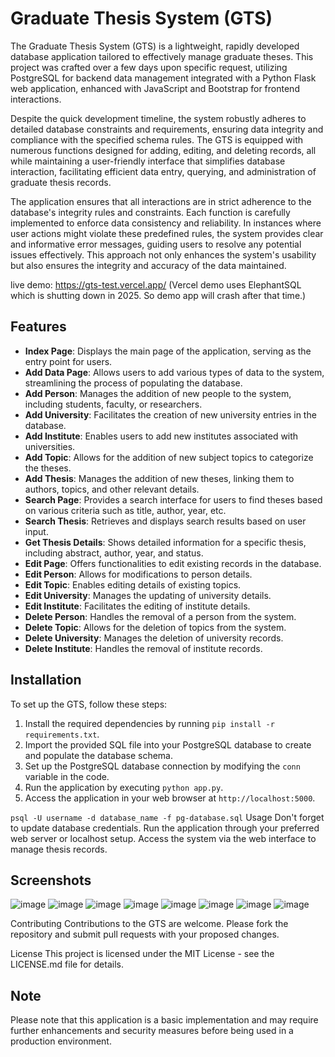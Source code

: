 # Graduate Thesis System (GTS)

The Graduate Thesis System (GTS) is a lightweight, rapidly developed database application tailored to effectively manage graduate theses. This project was crafted over a few days upon specific request, utilizing PostgreSQL for backend data management integrated with a Python Flask web application, enhanced with JavaScript and Bootstrap for frontend interactions.

Despite the quick development timeline, the system robustly adheres to detailed database constraints and requirements, ensuring data integrity and compliance with the specified schema rules. The GTS is equipped with numerous functions designed for adding, editing, and deleting records, all while maintaining a user-friendly interface that simplifies database interaction, facilitating efficient data entry, querying, and administration of graduate thesis records.

The application ensures that all interactions are in strict adherence to the database's integrity rules and constraints. Each function is carefully implemented to enforce data consistency and reliability. In instances where user actions might violate these predefined rules, the system provides clear and informative error messages, guiding users to resolve any potential issues effectively. This approach not only enhances the system's usability but also ensures the integrity and accuracy of the data maintained.

live demo: https://gts-test.vercel.app/
(Vercel demo uses ElephantSQL which is shutting down in 2025. So demo app will crash after that time.)


## Features

- **Index Page**: Displays the main page of the application, serving as the entry point for users.
- **Add Data Page**: Allows users to add various types of data to the system, streamlining the process of populating the database.
- **Add Person**: Manages the addition of new people to the system, including students, faculty, or researchers.
- **Add University**: Facilitates the creation of new university entries in the database.
- **Add Institute**: Enables users to add new institutes associated with universities.
- **Add Topic**: Allows for the addition of new subject topics to categorize the theses.
- **Add Thesis**: Manages the addition of new theses, linking them to authors, topics, and other relevant details.
- **Search Page**: Provides a search interface for users to find theses based on various criteria such as title, author, year, etc.
- **Search Thesis**: Retrieves and displays search results based on user input.
- **Get Thesis Details**: Shows detailed information for a specific thesis, including abstract, author, year, and status.
- **Edit Page**: Offers functionalities to edit existing records in the database.
- **Edit Person**: Allows for modifications to person details.
- **Edit Topic**: Enables editing details of existing topics.
- **Edit University**: Manages the updating of university details.
- **Edit Institute**: Facilitates the editing of institute details.
- **Delete Person**: Handles the removal of a person from the system.
- **Delete Topic**: Allows for the deletion of topics from the system.
- **Delete University**: Manages the deletion of university records.
- **Delete Institute**: Handles the removal of institute records.

## Installation

To set up the GTS, follow these steps:

1. Install the required dependencies by running `pip install -r requirements.txt`.
2. Import the provided SQL file into your PostgreSQL database to create and populate the database schema.
3. Set up the PostgreSQL database connection by modifying the `conn` variable in the code.
4. Run the application by executing `python app.py`.
5. Access the application in your web browser at `http://localhost:5000`.

`psql -U username -d database_name -f pg-database.sql`
Usage
Don't forget to update database credentials. Run the application through your preferred web server or localhost setup. Access the system via the web interface to manage thesis records.
## Screenshots
![image](https://github.com/FurkanBaran/Graduate-Thesis-Management/assets/21145014/f2fc345d-05e2-4fb7-85c2-6ad9cbdb65c0)
![image](https://github.com/FurkanBaran/Graduate-Thesis-Management/assets/21145014/c28b0b00-cc19-43be-b86c-29b691be0abe)
![image](https://github.com/FurkanBaran/Graduate-Thesis-Management/assets/21145014/8f5c1d65-0f59-46b0-be3f-da7d6349d8da)
![image](https://github.com/FurkanBaran/Graduate-Thesis-Management/assets/21145014/331c4413-1903-43c5-b640-70eda73e7796)
![image](https://github.com/FurkanBaran/Graduate-Thesis-Management/assets/21145014/db727ba5-9969-4065-a495-c6008fa242ea)
![image](https://github.com/FurkanBaran/Graduate-Thesis-Management/assets/21145014/c3b57903-4ac7-4480-ac3f-04fb1f4296de)
![image](https://github.com/FurkanBaran/Graduate-Thesis-Management/assets/21145014/f1b5a4a0-87d9-46d9-b609-94a6a18c6d68)
![image](https://github.com/FurkanBaran/Graduate-Thesis-Management/assets/21145014/53aab4f1-f0a4-41f9-931f-df76c705beca)



Contributing
Contributions to the GTS are welcome. Please fork the repository and submit pull requests with your proposed changes.

License
This project is licensed under the MIT License - see the LICENSE.md file for details.


## Note

Please note that this application is a basic implementation and may require further enhancements and security measures before being used in a production environment.

